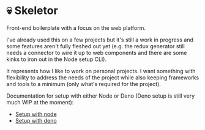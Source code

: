 # :skull: Skeletor

Front-end boilerplate with a focus on the web platform. 

I've already used this on a few projects but it's still a work in progress and some features aren't fully fleshed out yet (e.g. the redux generator still needs a connector to wire it up to web components and there are some kinks to iron out in the Node setup CLI).

It represents how I like to work on personal projects. I want something with flexibility to address the needs of the project while also keeping frameworks and tools to a minimum (only what's required for the project).

Documentation for setup with either Node or Deno (Deno setup is still very much WIP at the moment):

- [Setup with node](docs/NODE.md)
- [Setup with deno](docs/DENO.md)
